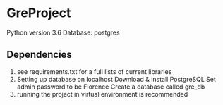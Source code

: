 # GreProject

Python version 3.6
Database: postgres
## Dependencies
1. see requirements.txt for a full lists of current libraries
2. Setting up database on localhost
Download & install PostgreSQL
Set admin password to be Florence
Create a database called gre_db
3. running the project in virtual environment is recommended

